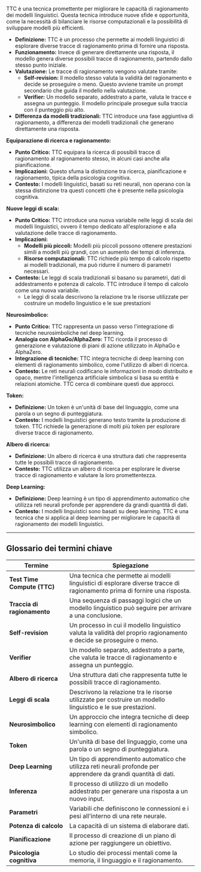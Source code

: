 TTC è una tecnica promettente per migliorare le capacità di ragionamento dei modelli linguistici. Questa tecnica introduce nuove sfide e opportunità, come la necessità di bilanciare le risorse computazionali e la possibilità di sviluppare modelli più efficienti. 

* **Definizione:** TTC è un processo che permette ai modelli linguistici di esplorare diverse tracce di ragionamento prima di fornire una risposta. 
* **Funzionamento:** Invece di generare direttamente una risposta, il modello genera diverse possibili tracce di ragionamento, partendo dallo stesso punto iniziale. 
* **Valutazione:** Le tracce di ragionamento vengono valutate tramite:
    * **Self-revision:** Il modello stesso valuta la validità del ragionamento e decide se proseguire o meno. Questo avviene tramite un prompt secondario che guida il modello nella valutazione.
    * **Verifier:** Un modello separato, addestrato a parte, valuta le tracce e assegna un punteggio. Il modello principale prosegue sulla traccia con il punteggio più alto.
* **Differenza da modelli tradizionali:** TTC introduce una fase aggiuntiva di ragionamento, a differenza dei modelli tradizionali che generano direttamente una risposta.

**Equiparazione di ricerca e ragionamento:**

* **Punto Critico:** TTC equipara la ricerca di possibili tracce di ragionamento al ragionamento stesso, in alcuni casi anche alla pianificazione. 
* **Implicazioni:** Questo sfuma la distinzione tra ricerca, pianificazione e ragionamento, tipica della psicologia cognitiva. 
* **Contesto:** I modelli linguistici, basati su reti neurali, non operano con la stessa distinzione tra questi concetti che è presente nella psicologia cognitiva.

**Nuove leggi di scala:**

* **Punto Critico:** TTC introduce una nuova variabile nelle leggi di scala dei modelli linguistici, ovvero il tempo dedicato all'esplorazione e alla valutazione delle tracce di ragionamento. 
* **Implicazioni:** 
    * **Modelli più piccoli:** Modelli più piccoli possono ottenere prestazioni simili a modelli più grandi, con un aumento dei tempi di inferenza.
    * **Risorse computazionali:** TTC richiede più tempo di calcolo rispetto ai modelli tradizionali, ma può ridurre il numero di parametri necessari.
* **Contesto:** Le leggi di scala tradizionali si basano su parametri, dati di addestramento e potenza di calcolo. TTC introduce il tempo di calcolo come una nuova variabile.
	* Le leggi di scala descrivono la relazione tra le risorse utilizzate per costruire un modello linguistico e le sue prestazioni

**Neurosimbolico:**

* **Punto Critico:** TTC rappresenta un passo verso l'integrazione di tecniche neurosimboliche nel deep learning. 
* **Analogia con AlphaGo/AlphaZero:** TTC ricorda il processo di generazione e valutazione di piani di azione utilizzato in AlphaGo e AlphaZero.
* **Integrazione di tecniche:** TTC integra tecniche di deep learning con elementi di ragionamento simbolico, come l'utilizzo di alberi di ricerca.
* **Contesto:** Le reti neurali codificano le informazioni in modo distribuito e opaco, mentre l'intelligenza artificiale simbolica si basa su entità e relazioni atomiche. TTC cerca di combinare questi due approcci.

**Token:**

* **Definizione:** Un token è un'unità di base del linguaggio, come una parola o un segno di punteggiatura.
* **Contesto:** I modelli linguistici generano testo tramite la produzione di token. TTC richiede la generazione di molti più token per esplorare diverse tracce di ragionamento.

**Albero di ricerca:**

* **Definizione:** Un albero di ricerca è una struttura dati che rappresenta tutte le possibili tracce di ragionamento.
* **Contesto:** TTC utilizza un albero di ricerca per esplorare le diverse tracce di ragionamento e valutare la loro promettentezza.

**Deep Learning:**

* **Definizione:** Deep learning è un tipo di apprendimento automatico che utilizza reti neurali profonde per apprendere da grandi quantità di dati.
* **Contesto:** I modelli linguistici sono basati su deep learning. TTC è una tecnica che si applica al deep learning per migliorare le capacità di ragionamento dei modelli linguistici.

---
## Glossario dei termini chiave

| Termine | Spiegazione |
|---|---|
| **Test Time Compute (TTC)** | Una tecnica che permette ai modelli linguistici di esplorare diverse tracce di ragionamento prima di fornire una risposta. |
| **Traccia di ragionamento** | Una sequenza di passaggi logici che un modello linguistico può seguire per arrivare a una conclusione. |
| **Self-revision** | Un processo in cui il modello linguistico valuta la validità del proprio ragionamento e decide se proseguire o meno. |
| **Verifier** | Un modello separato, addestrato a parte, che valuta le tracce di ragionamento e assegna un punteggio. |
| **Albero di ricerca** | Una struttura dati che rappresenta tutte le possibili tracce di ragionamento. |
| **Leggi di scala** | Descrivono la relazione tra le risorse utilizzate per costruire un modello linguistico e le sue prestazioni. |
| **Neurosimbolico** | Un approccio che integra tecniche di deep learning con elementi di ragionamento simbolico. |
| **Token** | Un'unità di base del linguaggio, come una parola o un segno di punteggiatura. |
| **Deep Learning** | Un tipo di apprendimento automatico che utilizza reti neurali profonde per apprendere da grandi quantità di dati. |
| **Inferenza** | Il processo di utilizzo di un modello addestrato per generare una risposta a un nuovo input. |
| **Parametri** | Variabili che definiscono le connessioni e i pesi all'interno di una rete neurale. |
| **Potenza di calcolo** | La capacità di un sistema di elaborare dati. |
| **Pianificazione** | Il processo di creazione di un piano di azione per raggiungere un obiettivo. |
| **Psicologia cognitiva** | Lo studio dei processi mentali come la memoria, il linguaggio e il ragionamento. |



